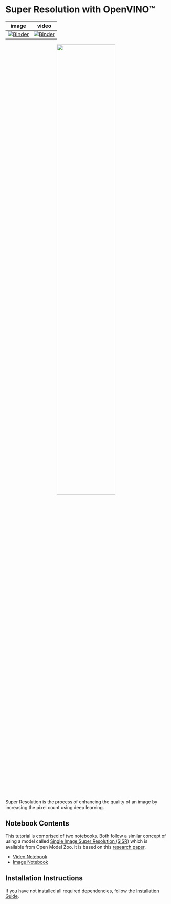 # Super Resolution with OpenVINO™

image | video |
|---|---|
[![Binder](https://mybinder.org/badge_logo.svg)](https://mybinder.org/v2/gh/openvinotoolkit/openvino_notebooks/HEAD?filepath=notebooks%2F202-vision-superresolution%2F202-vision-superresolution-image.ipynb) | [![Binder](https://mybinder.org/badge_logo.svg)](https://mybinder.org/v2/gh/openvinotoolkit/openvino_notebooks/HEAD?filepath=notebooks%2F202-vision-superresolution%2F202-vision-superresolution-video.ipynb)


<p align="center">
    <img width="60%" src="https://storage.openvinotoolkit.org/repositories/openvino_notebooks/data/data/image/tower.jpg"/>
</p>

Super Resolution is the process of enhancing the quality of an image by increasing the pixel count using deep learning.

## Notebook Contents

This tutorial is comprised of two notebooks. Both follow a similar concept of using a model called [Single Image Super Resolution (SISR)](https://github.com/openvinotoolkit/open_model_zoo/tree/master/models/intel/single-image-super-resolution-1032) which is available from Open Model Zoo. It is based on this [research paper](https://arxiv.org/abs/1807.06779).

* [Video Notebook](202-vision-superresolution-video.ipynb)
* [Image Notebook](202-vision-superresolution-image.ipynb)

## Installation Instructions

If you have not installed all required dependencies, follow the [Installation Guide](../../README.md).